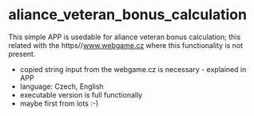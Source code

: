 # aliance_veteran_bonus_calculation

This simple APP is usedable for aliance veteran bonus calculation; this related with the https//www.webgame.cz where this functionality is not present. 
- copied string input from the webgame.cz is necessary - explained in APP
- language: Czech, English
- executable version is full functionally 
- maybe first from lots :-)
